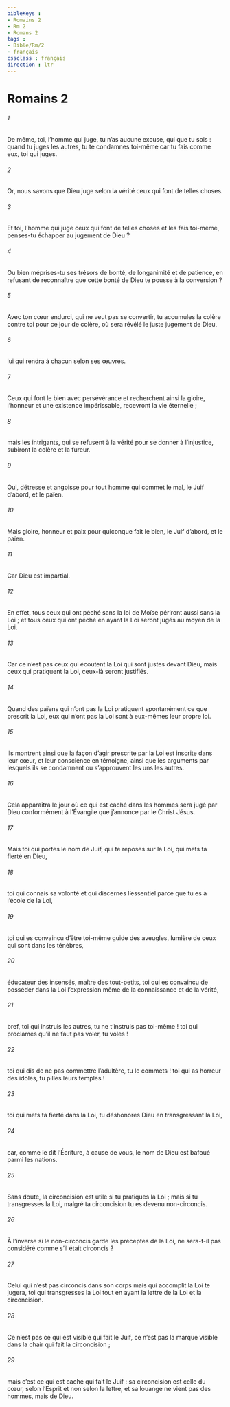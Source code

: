 ```yaml
---
bibleKeys : 
- Romains 2
- Rm 2
- Romans 2
tags : 
- Bible/Rm/2
- français
cssclass : français
direction : ltr
---
```


# Romains 2

###### 1
De même, toi, l’homme qui juge, tu n’as aucune excuse, qui que tu sois : quand tu juges les autres, tu te condamnes toi-même car tu fais comme eux, toi qui juges.
###### 2
Or, nous savons que Dieu juge selon la vérité ceux qui font de telles choses.
###### 3
Et toi, l’homme qui juge ceux qui font de telles choses et les fais toi-même, penses-tu échapper au jugement de Dieu ?
###### 4
Ou bien méprises-tu ses trésors de bonté, de longanimité et de patience, en refusant de reconnaître que cette bonté de Dieu te pousse à la conversion ?
###### 5
Avec ton cœur endurci, qui ne veut pas se convertir, tu accumules la colère contre toi pour ce jour de colère, où sera révélé le juste jugement de Dieu,
###### 6
lui qui rendra à chacun selon ses œuvres.
###### 7
Ceux qui font le bien avec persévérance et recherchent ainsi la gloire, l’honneur et une existence impérissable, recevront la vie éternelle ;
###### 8
mais les intrigants, qui se refusent à la vérité pour se donner à l’injustice, subiront la colère et la fureur.
###### 9
Oui, détresse et angoisse pour tout homme qui commet le mal, le Juif d’abord, et le païen.
###### 10
Mais gloire, honneur et paix pour quiconque fait le bien, le Juif d’abord, et le païen.
###### 11
Car Dieu est impartial.
###### 12
En effet, tous ceux qui ont péché sans la loi de Moïse périront aussi sans la Loi ; et tous ceux qui ont péché en ayant la Loi seront jugés au moyen de la Loi.
###### 13
Car ce n’est pas ceux qui écoutent la Loi qui sont justes devant Dieu, mais ceux qui pratiquent la Loi, ceux-là seront justifiés.
###### 14
Quand des païens qui n’ont pas la Loi pratiquent spontanément ce que prescrit la Loi, eux qui n’ont pas la Loi sont à eux-mêmes leur propre loi.
###### 15
Ils montrent ainsi que la façon d’agir prescrite par la Loi est inscrite dans leur cœur, et leur conscience en témoigne, ainsi que les arguments par lesquels ils se condamnent ou s’approuvent les uns les autres.
###### 16
Cela apparaîtra le jour où ce qui est caché dans les hommes sera jugé par Dieu conformément à l’Évangile que j’annonce par le Christ Jésus.
###### 17
Mais toi qui portes le nom de Juif, qui te reposes sur la Loi, qui mets ta fierté en Dieu,
###### 18
toi qui connais sa volonté et qui discernes l’essentiel parce que tu es à l’école de la Loi,
###### 19
toi qui es convaincu d’être toi-même guide des aveugles, lumière de ceux qui sont dans les ténèbres,
###### 20
éducateur des insensés, maître des tout-petits, toi qui es convaincu de posséder dans la Loi l’expression même de la connaissance et de la vérité,
###### 21
bref, toi qui instruis les autres, tu ne t’instruis pas toi-même ! toi qui proclames qu’il ne faut pas voler, tu voles !
###### 22
toi qui dis de ne pas commettre l’adultère, tu le commets ! toi qui as horreur des idoles, tu pilles leurs temples !
###### 23
toi qui mets ta fierté dans la Loi, tu déshonores Dieu en transgressant la Loi,
###### 24
car, comme le dit l’Écriture, à cause de vous, le nom de Dieu est bafoué parmi les nations.
###### 25
Sans doute, la circoncision est utile si tu pratiques la Loi ; mais si tu transgresses la Loi, malgré ta circoncision tu es devenu non-circoncis.
###### 26
À l’inverse si le non-circoncis garde les préceptes de la Loi, ne sera-t-il pas considéré comme s’il était circoncis ?
###### 27
Celui qui n’est pas circoncis dans son corps mais qui accomplit la Loi te jugera, toi qui transgresses la Loi tout en ayant la lettre de la Loi et la circoncision.
###### 28
Ce n’est pas ce qui est visible qui fait le Juif, ce n’est pas la marque visible dans la chair qui fait la circoncision ;
###### 29
mais c’est ce qui est caché qui fait le Juif : sa circoncision est celle du cœur, selon l’Esprit et non selon la lettre, et sa louange ne vient pas des hommes, mais de Dieu.
